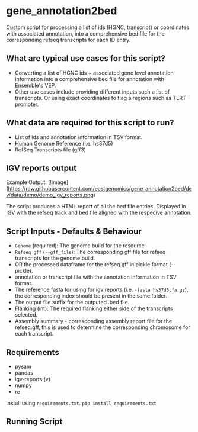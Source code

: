 # gene_annotation2bed

Custom script for processing a list of ids (HGNC, transcript) or coordinates with associated annotation, into a comprehensive bed file for the corresponding refseq transcripts for each ID entry.

## What are typical use cases for this script?

- Converting a list of HGNC ids + associated gene level annotation information
  into a comprehensive bed file for annotation with Ensemble's VEP.
- Other use cases include providing different inputs such a list of transcripts.
  Or using exact coordinates to flag a regions such as TERT promoter.

## What data are required for this script to run?

- List of ids and annotation information in TSV format.
- Human Genome Reference (i.e. hs37d5)
- RefSeq Transcripts file (gff3)

## IGV reports output

Example Output:
[!image] (<https://raw.githubusercontent.com/eastgenomics/gene_annotation2bed/dev/data/demo/demo_igv_reports.png>)

The script produces a HTML report of all the bed file entries. Displayed in IGV with the refseq track
and bed file aligned with the respecive annotation.

## Script Inputs - Defaults & Behaviour

- `Genome` (required): The genome build for the resource
- `Refseq gff` (`--gff_file`): The corresponding gff file for refseq transcripts for the genome build.
- OR the processed dataframe for the refseq gff in pickle format (--pickle).
- annotation or transcript file with the annotation information in TSV format.
- The reference fasta for using for igv reports (i.e. `-fasta hs37d5.fa.gz`), the corresponding
  index should be present in the same folder.
- The output file suffix for the outputed .bed file.
- Flanking (int): The required flanking either side of the transcripts selected.
- Assembly summary - corresponding assembly report file for the refseq.gff, this is used
  to determine the corresponding chromosome for each transcript.

## Requirements

- pysam
- pandas
- igv-reports (v)
- numpy
- re

install using `requirements.txt`. `pip install requirements.txt`

## Running Script
